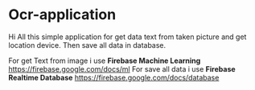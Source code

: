 # Ocr-application

Hi All this simple application for get data text from taken picture and get location device. Then save all data in database.

For get Text from image i use **Firebase Machine Learning** https://firebase.google.com/docs/ml
For save all data i use **Firebase Realtime Database**  https://firebase.google.com/docs/database